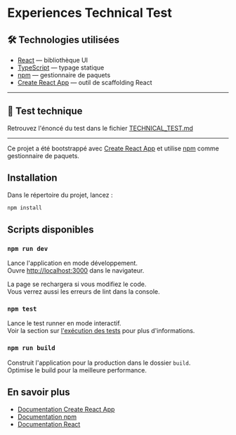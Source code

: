 # Experiences Technical Test

## 🛠️ Technologies utilisées

- [React](https://react.dev/) — bibliothèque UI
- [TypeScript](https://www.typescriptlang.org/) — typage statique
- [npm](https://www.npmjs.com/) — gestionnaire de paquets
- [Create React App](https://create-react-app.dev/) — outil de scaffolding React

---

## 📄 Test technique

Retrouvez l'énoncé du test dans le fichier [TECHNICAL_TEST.md](./TECHNICAL_TEST.md)

---

Ce projet a été bootstrappé avec [Create React App](https://github.com/facebook/create-react-app) et utilise [npm](https://www.npmjs.com/) comme gestionnaire de paquets.

## Installation

Dans le répertoire du projet, lancez :

```bash
npm install
```

## Scripts disponibles

### `npm run dev`

Lance l'application en mode développement.\
Ouvre [http://localhost:3000](http://localhost:3000) dans le navigateur.

La page se rechargera si vous modifiez le code.\
Vous verrez aussi les erreurs de lint dans la console.

### `npm test`

Lance le test runner en mode interactif.\
Voir la section sur [l'exécution des tests](https://facebook.github.io/create-react-app/docs/running-tests) pour plus d'informations.

### `npm run build`

Construit l'application pour la production dans le dossier `build`.\
Optimise le build pour la meilleure performance.

## En savoir plus

- [Documentation Create React App](https://facebook.github.io/create-react-app/docs/getting-started)
- [Documentation npm](https://www.npmjs.com/)
- [Documentation React](https://reactjs.org/)
